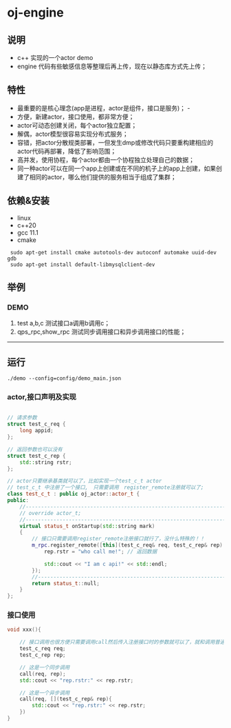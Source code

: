 # oj-engine

## 说明
  - c++ 实现的一个actor demo
  - engine 代码有些敏感信息等整理后再上传，现在以静态库方式先上传；

## 特性
  - 最重要的是核心理念(app是进程，actor是组件，接口是服务)；  - 
  - 方便，新建actor，接口使用，都非常方便；
  - actor可动态创建关闭，每个actor独立配置；
  - 解偶，actor模型很容易实现分布式服务；
  - 容错，把actor分散规类部署，一但发生dmp或修改代码只要重构建相应的actor代码再部署，降低了影响范围；
  - 高并发，使用协程，每个actor都由一个协程独立处理自己的数据；
  - 同一种actor可以在同一个app上创建或在不同的机子上的app上创建，如果创建了相同的actor，哪么他们提供的服务相当于组成了集群；

## 依赖&安装
  - linux
  - c++20
  - gcc 11.1
  - cmake

```shell
 sudo apt-get install cmake autotools-dev autoconf automake uuid-dev gdb
 sudo apt-get install default-libmysqlclient-dev
```
  
## 举例
### DEMO
1. test a,b,c 测试接口a调用b调用c；
2. qps_rpc,show_rpc 测试同步调用接口和异步调用接口的性能；
---

## 运行
```
./demo --config=config/demo_main.json
```

### actor,接口声明及实现
```c++

// 请求参数
struct test_c_req {
    long appid;
};

// 返回参数也可以没有
struct test_c_rep {
    std::string rstr;
};

// actor只要继承基类就可以了，比如实现一个test_c_t actor
// test_c_t 中注册了一个接口,　只需要调用　register_remote注册就可以了;
class test_c_t : public oj_actor::actor_t {
public:
    //-----------------------------------------------------------------------------
    // override actor_t;
    //-----------------------------------------------------------------------------
    virtual status_t onStartup(std::string mark)
    {
        // 接口只需要调用register_remote注册接口就行了，没什么特殊的！！
        m_rpc.register_remote([this](test_c_req& req, test_c_rep& rep) {
            rep.rstr = "who call me!"; // 返回数据

            std::cout << "I am c api!" << std::endl;
        });
        //-----------------------------------------------------------------------------
        return status_t::null;
    }
};

```

### 接口使用
```c++
void xxx(){

    // 接口调用也很方便只需要调用call然后传入注册接口时的参数就可以了，就和调用普通函数一样!!
    test_c_req req;
    test_c_rep rep;

    // 这是一个同步调用
    call(req, rep); 
    std::cout << "rep.rstr:" << rep.rstr;

    // 这是一个异步调用
    call(req, [](test_c_rep& rep){
        std::cout << "rep.rstr:" << rep.rstr;
    })
}

```


















